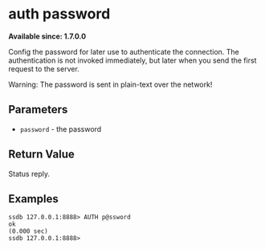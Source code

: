# auth password

__Available since: 1.7.0.0__

Config the password for later use to authenticate the connection. The authentication is not invoked immediately, but later when you send the first request to the server. 

<div class="alert alert-warning">
Warning: The password is sent in plain-text over the network!
</div>

## Parameters

* `password` - the password

## Return Value

Status reply.

## Examples

	ssdb 127.0.0.1:8888> AUTH p@ssword
	ok
	(0.000 sec)
	ssdb 127.0.0.1:8888> 
